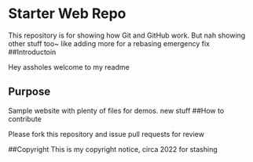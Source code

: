 # Starter Web Repo

This repository is for showing how Git and GitHub work. 
But nah showing other stuff too~ like adding more for a rebasing
emergency fix
##Introductoin

Hey assholes welcome to my readme
## Purpose

Sample website with plenty of files for demos. new stuff
##How to contribute

Please fork this repository and issue pull requests for review

##Copyright
This is my copyright notice, circa 2022 for stashing